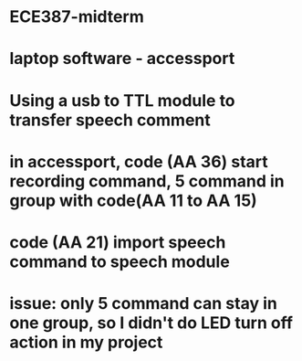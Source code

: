 # ECE387-midterm
# laptop software - accessport
# Using a usb to TTL module to transfer speech comment
# in accessport, code (AA 36) start recording command, 5 command in group with code(AA 11 to AA 15)
# code (AA 21) import speech command to speech module

# issue: only 5 command can stay in one group, so I didn't do LED turn off action in my project
